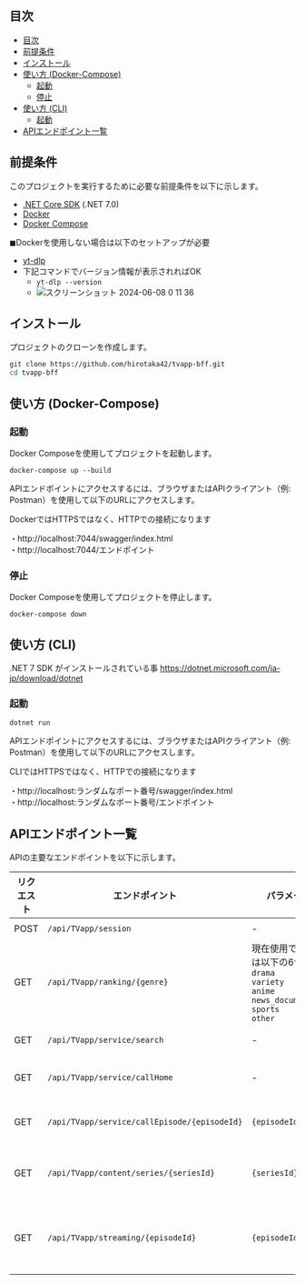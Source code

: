 
## 目次

- [目次](#目次)
- [前提条件](#前提条件)
- [インストール](#インストール)
- [使い方 (Docker-Compose)](#使い方-docker-compose)
  - [起動](#起動)
  - [停止](#停止)
- [使い方 (CLI)](#使い方-cli)
  - [起動](#起動-1)
- [APIエンドポイント一覧](#apiエンドポイント一覧)

## 前提条件

このプロジェクトを実行するために必要な前提条件を以下に示します。

- [.NET Core SDK](https://dotnet.microsoft.com/download) (.NET 7.0)
- [Docker](https://www.docker.com/get-started)
- [Docker Compose](https://docs.docker.com/compose/install/)

◼︎Dockerを使用しない場合は以下のセットアップが必要
- [yt-dlp](https://github.com/yt-dlp/yt-dlp)
- 下記コマンドでバージョン情報が表示されればOK
  - `yt-dlp --version`
  - ![スクリーンショット 2024-06-08 0 11 36](https://github.com/hirotaka42/tvapp-bff/assets/79750434/bad5e4ee-7886-4972-88a6-fd96feed4dce)

## インストール

プロジェクトのクローンを作成します。

```bash
git clone https://github.com/hirotaka42/tvapp-bff.git
cd tvapp-bff
```

## 使い方 (Docker-Compose)
### 起動
Docker Composeを使用してプロジェクトを起動します。
```
docker-compose up --build
```
APIエンドポイントにアクセスするには、ブラウザまたはAPIクライアント（例: Postman）を使用して以下のURLにアクセスします。

DockerではHTTPSではなく、HTTPでの接続になります

・http://localhost:7044/swagger/index.html  
・http://localhost:7044/エンドポイント


### 停止
Docker Composeを使用してプロジェクトを停止します。
```
docker-compose down
```

## 使い方 (CLI)
 .NET 7 SDK がインストールされている事
 https://dotnet.microsoft.com/ja-jp/download/dotnet

### 起動
```
dotnet run
```
APIエンドポイントにアクセスするには、ブラウザまたはAPIクライアント（例: Postman）を使用して以下のURLにアクセスします。

CLIではHTTPSではなく、HTTPでの接続になります

・http://localhost:ランダムなポート番号/swagger/index.html  
・http://localhost:ランダムなポート番号/エンドポイント



## APIエンドポイント一覧
APIの主要なエンドポイントを以下に示します。

|リクエスト|エンドポイント|パラメータ|クエリ|レスポンス|
|---|---|---|---|---|
|POST|`/api/TVapp/session`|-|-|`platformUid`<br>`platformToken`|セッションtoken を発行する|
|GET|`/api/TVapp/ranking/{genre}`|現在使用できるのは以下の6つ <br>`drama`<br>`variety`<br>`anime`<br>`news_documentary`<br>`sports`<br>`other`|-|カテゴリ別のランキング最大30個|
|GET|`/api/TVapp/service/search`|-|`keyword`<br>`platformUid`<br>`platformToken`|検索結果|
|GET|`/api/TVapp/service/callHome`|-|`platformUid`<br>`platformToken`|ホームに表示されている全番組データ|
|GET|`/api/TVapp/service/callEpisode/{episodeId}`|`{episodeId}`|`platformUid`<br>`platformToken`|エピソードIDにヒットする番組情報|
|GET|`/api/TVapp/content/series/{seriesId}`|`{seriesId}`|-|シリーズIDにヒットするシリーズの概要情報|
|GET|`/api/TVapp/streaming/{episodeId}`|`{episodeId}`|-|エピソードIDを元にしたm3u8形式のストリーミングURL|



